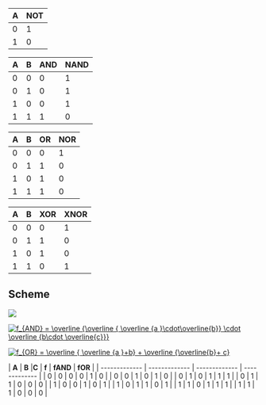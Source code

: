 
   | **A** | **NOT** |
   | ------------- | ------------- |
   | 0 | 1 |
   | 1 | 0 |

   | **A** | **B** | **AND** | **NAND** |
   | ------------- | ------------- | ------------- | ------------- |
   | 0 | 0 | 0 | 1 |
   | 0 | 1 | 0 | 1 |
   | 1 | 0 | 0 | 1 |
   | 1 | 1 | 1 | 0 |

   | **A** | **B** | **OR** | **NOR** |
   | ------------- | ------------- | ------------- | ------------- |
   | 0 | 0 | 0 | 1 |
   | 0 | 1 | 1 | 0 |
   | 1 | 0 | 1 | 0 |
   | 1 | 1 | 1 | 0 |

   | **A** | **B** | **XOR** | **XNOR** |
   | ------------- | ------------- | ------------- | ------------- |
   | 0 | 0 | 0 | 1 |
   | 0 | 1 | 1 | 0 |
   | 1 | 0 | 1 | 0 |
   | 1 | 1 | 0 | 1 |
    
    
## Scheme
<img src="https://github.com/Marxs31/Digital-electronics-1-/blob/master/Labs/01-gates/scheme.png" />

<a href="https://www.codecogs.com/eqnedit.php?latex=f_{AND}&space;=&space;\overline&space;{\overline&space;{&space;\overline&space;{a&space;}\cdot\overline{b}}&space;\cdot&space;\overline&space;{b\cdot&space;\overline{c}}}" target="_blank"><img src="https://latex.codecogs.com/gif.latex?f_{AND}&space;=&space;\overline&space;{\overline&space;{&space;\overline&space;{a&space;}\cdot\overline{b}}&space;\cdot&space;\overline&space;{b\cdot&space;\overline{c}}}" title="f_{AND} = \overline {\overline { \overline {a }\cdot\overline{b}} \cdot \overline {b\cdot \overline{c}}}" /></a>

<a href="https://www.codecogs.com/eqnedit.php?latex=f_{OR}&space;=&space;\overline&space;{&space;\overline&space;{a&space;}&plus;b}&space;&plus;&space;\overline&space;{\overline{b}&plus;&space;c}" target="_blank"><img src="https://latex.codecogs.com/gif.latex?f_{OR}&space;=&space;\overline&space;{&space;\overline&space;{a&space;}&plus;b}&space;&plus;&space;\overline&space;{\overline{b}&plus;&space;c}" title="f_{OR} = \overline { \overline {a }+b} + \overline {\overline{b}+ c}" /></a>

| **A** | **B** |**C** | **f**  | **fAND**  | **fOR**  |
 | ------------- | ------------- | ------------- | ------------- |
 | 0 | 0 | 0 | 0 | 1 | 0 |
 | 0 | 0 | 1 | 0 | 1 | 0 |
 | 0 | 1 | 0 | 1 | 1 | 1 |
 | 0 | 1 | 1 | 0 | 0 | 0 |
 | 1 | 0 | 0 | 1 | 0 | 1 |
 | 1 | 0 | 1 | 1 | 0 | 1 |
 | 1 | 1 | 0 | 1 | 1 | 1 |
 | 1 | 1 | 1 | 0 | 0 | 0 |
